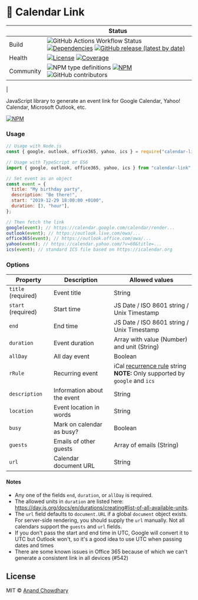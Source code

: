 # 📅 Calendar Link

<!-- prettier-ignore-start -->
|   | Status |
| - | - |
| Build | ![GitHub Actions Workflow Status](https://img.shields.io/github/actions/workflow/status/AnandChowdhary/calendar-link/node.yml) [![Dependencies](https://img.shields.io/librariesio/github/AnandChowdhary/calendar-link)](https://libraries.io/github/AnandChowdhary/calendar-link) [![GitHub release (latest by date)](https://img.shields.io/github/v/release/AnandChowdhary/calendar-link)](https://github.com/AnandChowdhary/calendar-link/releases) |
| Health | [![License](https://img.shields.io/github/license/anandchowdhary/calendar-link.svg)](https://github.com/AnandChowdhary/calendar-link/blob/master/LICENSE) [![Coverage](https://img.shields.io/coveralls/github/AnandChowdhary/calendar-link)](https://coveralls.io/github/AnandChowdhary/calendar-link) |
| Community | ![NPM type definitions](https://img.shields.io/npm/types/calendar-link.svg) [![NPM](https://img.shields.io/npm/v/calendar-link.svg)](https://www.npmjs.com/package/calendar-link) ![GitHub contributors](https://img.shields.io/github/contributors/AnandChowdhary/calendar-link)
 |
<!-- prettier-ignore-end -->

JavaScript library to generate an event link for Google Calendar, Yahoo!
Calendar, Microsoft Outlook, etc.

[![NPM](https://nodei.co/npm/calendar-link.png)](https://npm.im/calendar-link/)

### Usage

```js
// Usage with Node.js
const { google, outlook, office365, yahoo, ics } = require("calendar-link");

// Usage with TypeScript or ES6
import { google, outlook, office365, yahoo, ics } from "calendar-link";

// Set event as an object
const event = {
  title: "My birthday party",
  description: "Be there!",
  start: "2019-12-29 18:00:00 +0100",
  duration: [3, "hour"],
};

// Then fetch the link
google(event); // https://calendar.google.com/calendar/render...
outlook(event); // https://outlook.live.com/owa/...
office365(event); // https://outlook.office.com/owa/...
yahoo(event); // https://calendar.yahoo.com/?v=60&title=...
ics(event); // standard ICS file based on https://icalendar.org
```

### Options

| Property           | Description                 | Allowed values                                                                                                                            |
| ------------------ | --------------------------- | ----------------------------------------------------------------------------------------------------------------------------------------- |
| `title` (required) | Event title                 | String                                                                                                                                    |
| `start` (required) | Start time                  | JS Date / ISO 8601 string / Unix Timestamp                                                                                                |
| `end`              | End time                    | JS Date / ISO 8601 string / Unix Timestamp                                                                                                |
| `duration`         | Event duration              | Array with value (Number) and unit (String)                                                                                               |
| `allDay`           | All day event               | Boolean                                                                                                                                   |
| `rRule`            | Recurring event             | iCal [recurrence rule](https://www.rfc-editor.org/rfc/rfc5545#section-3.3.10) string <br />**NOTE:** Only supported by `google` and `ics` |
| `description`      | Information about the event | String                                                                                                                                    |
| `location`         | Event location in words     | String                                                                                                                                    |
| `busy`             | Mark on calendar as busy?   | Boolean                                                                                                                                   |
| `guests`           | Emails of other guests      | Array of emails (String)                                                                                                                  |
| `url`              | Calendar document URL       | String                                                                                                                                    |

#### Notes

- Any one of the fields `end`, `duration`, or `allDay` is required.
- The allowed units in `duration` are listed here: https://day.js.org/docs/en/durations/creating#list-of-all-available-units.
- The `url` field defaults to `document.URL` if a global `document` object exists. For server-side rendering, you should supply the `url` manually.
  Not all calendars support the `guests` and `url` fields.
- If you don't pass the start and end time in UTC, Google will convert it to UTC but Outlook won't, so it's a good idea to use UTC when passing dates and times
- There are some known issues in Office 365 because of which we can't generate a consistent link in all devices (#542)

## License

MIT © [Anand Chowdhary](https://anandchowdhary.com/?utm_source=github&utm_medium=calendar-link&utm_campaign=readme)

